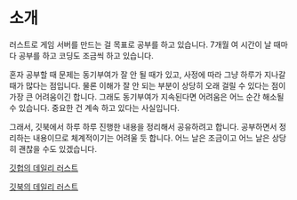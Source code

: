 # 소개 

러스트로 게임 서버를 만드는 걸 목표로 공부를 하고 있습니다. 7개월 여 시간이 날 때마다 
공부를 하고 코딩도 조금씩 하고 있습니다. 

혼자 공부할 때 문제는 동기부여가 잘 안 될 때가 있고, 사정에 따라 그냥 하루가 지나갈 때가 
많다는 점입니다. 물론 이해가 잘 안 되는 부분이 상당히 오래 걸릴 수 있다는 점이 가장 큰 
어려움이긴 합니다. 그래도 동기부여가 지속된다면 어려움은 어느 순간 해소될 수 있습니다. 
중요한 건 계속 하고 있다는 사실입니다. 

그래서, 깃북에서 하루 하루 진행한 내용을 정리해서 공유하려고 합니다. 공부하면서 정리하는 
내용이므로 체계적이기는 어려울 듯 합니다. 어느 날은 조금이고 어느 날은 상당히 괜찮을 수도 
있겠습니다. 

[깃헙의 데일리 러스트](https://github.com/nolmelab/daily_rust.git)

[깃북의 데일리 러스트](https://nolmelab.gitbook.io/daily-rust)

